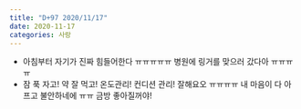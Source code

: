 ```yaml
---
title: "D+97 2020/11/17"
date: 2020-11-17
categories: 사랑
---
```

- 아침부터 자기가 진짜 힘들어한다 ㅠㅠㅠㅠㅠ 병원에 링거를 맞으러 갔다아 ㅠㅠㅠㅠ
- 잠 푹 자고! 약 잘 먹고! 온도관리! 컨디션 관리! 잘해요오 ㅠㅠㅠㅠ 내 마음이 다 아프고 불안하네에 ㅠㅠ 금방 좋아질꺼야!
